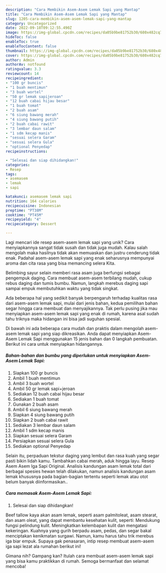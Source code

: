 ```yaml
---
description: "Cara Membikin Asem-Asem Lemak Sapi yang Mantap"
title: "Cara Membikin Asem-Asem Lemak Sapi yang Mantap"
slug: 1205-cara-membikin-asem-asem-lemak-sapi-yang-mantap
category: Uncategorized
date: 2022-09-18T09:12:55.490Z
image: https://img-global.cpcdn.com/recipes/da05b9be81752b30/680x482cq70/asem-asem-lemak-sapi-foto-resep-utama.jpg
hideToc: false
enableToc: true
enableTocContent: false
thumbnail: https://img-global.cpcdn.com/recipes/da05b9be81752b30/680x482cq70/asem-asem-lemak-sapi-foto-resep-utama.jpg
cover: https://img-global.cpcdn.com/recipes/da05b9be81752b30/680x482cq70/asem-asem-lemak-sapi-foto-resep-utama.jpg
author: Admin
authorAv: notfound
ratingvalue: 3.3
reviewcount: 14
recipeingredient:
- "100 gr buncis"
- "1 buah mentimun"
- "3 buah wortel"
- "50 gr lemak sapijeroan"
- "12 buah cabai hijau besar"
- "1 buah tomat"
- "2 buah asam"
- "6 siung bawang merah"
- "4 siung bawang putih"
- "2 buah cabai rawit"
- "3 lembar daun salam"
- "1 sdm kecap manis"
- "sesuai selera Garam"
- "sesuai selera Gula"
- "optional Penyedap"
recipeinstructions:

- "Selesai dan siap dihidangkan!"
categories:
- Resep
tags:
- asemasem
- lemak
- sapi

katakunci: asemasem lemak sapi 
nutrition: 164 calories
recipecuisine: Indonesian
preptime: "PT38M"
cooktime: "PT45M"
recipeyield: "4"
recipecategory: Dessert

---
```





Lagi mencari ide resep asem-asem lemak sapi yang unik? Cara menyiapkannya sangat tidak susah dan tidak juga mudah. Kalau salah mengolah maka hasilnya tidak akan memuaskan dan justru cenderung tidak enak. Padahal asem-asem lemak sapi yang enak seharusnya mempunyai aroma dan cita rasa yang bisa memancing selera Kita.





Belimbing sayur selain memberi rasa asam juga berfungsi sebagai pengempuk daging. Cara membuat asem-asem terbilang mudah, cukup rebus daging dan tumis bumbu. Namun, langkah merebus daging sapi sampai empuk membutuhkan waktu yang tidak singkat.

Ada beberapa hal yang sedikit banyak berpengaruh terhadap kualitas rasa dari asem-asem lemak sapi, mulai dari jenis bahan, kedua pemilihan bahan segar hingga cara membuat dan menyajikannya. Tak perlu pusing jika mau menyiapkan asem-asem lemak sapi yang enak di rumah, karena asal sudah tahu triknya maka hidangan ini bisa jadi suguhan spesial.






Di bawah ini ada beberapa cara mudah dan praktis dalam mengolah asem-asem lemak sapi yang siap dikreasikan. Anda dapat menyiapkan Asem-Asem Lemak Sapi menggunakan 15 jenis bahan dan 0 langkah pembuatan. Berikut ini cara untuk menyiapkan hidangannya.

<!--inarticleads1-->

##### Bahan-bahan dan bumbu yang diperlukan untuk menyiapkan Asem-Asem Lemak Sapi:

1. Siapkan 100 gr buncis
1. Ambil 1 buah mentimun
1. Ambil 3 buah wortel
1. Ambil 50 gr lemak sapi+jeroan
1. Sediakan 12 buah cabai hijau besar
1. Sediakan 1 buah tomat
1. Gunakan 2 buah asam
1. Ambil 6 siung bawang merah
1. Siapkan 4 siung bawang putih
1. Siapkan 2 buah cabai rawit
1. Sediakan 3 lembar daun salam
1. Ambil 1 sdm kecap manis
1. Siapkan sesuai selera Garam
1. Persiapkan sesuai selera Gula
1. Sediakan optional Penyedap


Selain itu, perpaduan tekstur daging yang lembut dan rasa kuah yang segar pasti bikin lidah kamu. Tambahkan cabai merah, aduk hingga layu. Resep Asem Asem Iga Sapi Original. Analisis kandungan asam lemak total dari berbagai spesies hewan telah dilakukan, namun analisis kandungan asam lemak khususnya pada bagian-bagian tertentu seperti lemak atau otot belum banyak diinformasikan.. 

<!--inarticleads2-->

##### Cara memasak Asem-Asem Lemak Sapi:


1. Selesai dan siap dihidangkan!

Beef tallow kaya akan asam lemak, seperti asam palmitoleat, asam stearat, dan asam oleat, yang dapat membantu kesehatan kulit, seperti: Mendukung fungsi pelindung kulit. Meningkatkan kelembapan kulit dan mengatasi kekeringan. Kuahnya yang gurih berpadu asam, pedas, dan segar bakal menciptakan kenikmatan surgawi. Namun, kamu harus tahu trik merebus iga biar empuk. Supaya gak penasaran, intip resep membuat asem-asem iga sapi lezat ala rumahan berikut ini! 

Gimana nih? Gampang kan? Itulah cara membuat asem-asem lemak sapi yang bisa kamu praktikkan di rumah. Semoga bermanfaat dan selamat mencoba!
